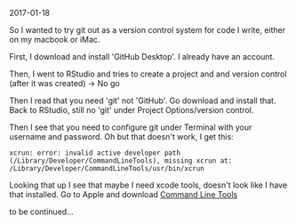 2017-01-18

So I wanted to try git out as a version control system for code I write, either on my macbook or iMac.  

First, I download and install 'GitHub Desktop'. I already have an account.  

Then, I went to RStudio and tries to create a project and and version control (after it was created) -> No go

Then I read that you need 'git' not 'GitHub'. Go download and install that. Back to RStudio, still no 'git' under Project Options/version control.

Then I see that you need to configure git under Terminal with your username and password. Oh but that doesn't work, I get this:  
```
xcrun: error: invalid active developer path (/Library/Developer/CommandLineTools), missing xcrun at: /Library/Developer/CommandLineTools/usr/bin/xcrun
```

Looking that up I see that maybe I need xcode tools, doesn't look like I have that installed. Go to Apple and download [Command Line Tools](https://developer.apple.com/download/more/)

to be continued...
